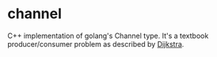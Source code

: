 # channel
C++ implementation of golang's Channel type. It's a textbook producer/consumer problem as described by [Dijkstra](https://en.wikipedia.org/wiki/Producer%E2%80%93consumer_problem).
